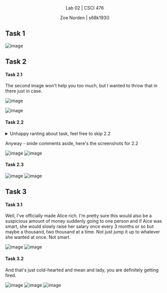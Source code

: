 
<div align="center">Lab 02 | CSCI 476
  
Zoe Norden | s68k193() 
</div>

## Task 1

![image](https://github.com/znorden17/csci-476-594-spring2021-private/blob/main/lab04/screenshots/task1.png)


## Task 2


#### Task 2.1

The second image won't help you too much, but I wanted to throw that in there just in case. 

![image](https://github.com/znorden17/csci-476-594-spring2021-private/blob/main/lab04/screenshots/task2.1.1.png)

![image](https://github.com/znorden17/csci-476-594-spring2021-private/blob/main/lab04/screenshots/task2.1.2.png)

#### Task 2.2

<details> <summary> Unhappy ranting about task, feel free to skip 2.2 </summary>
Just so everyone knows, I hate everything and everyone because I spent a good 20 minutes not figuring out why I couldn't get my essentially perfect curl command to work. I overlooked the itty bitty $ on the example. Which shows me that it's not from within my docker-thingy. Which sucks because I was *this* close to throwing my perfectly good desktop out the window. And then take a sludgehammer and smash whatever was left of it into tiny microscopic pieces. </details>

Anyway - snide comments aside, here's the screenshots for 2.2

![image](https://github.com/znorden17/csci-476-594-spring2021-private/blob/main/lab04/screenshots/task2.2.1.png)
![image](https://github.com/znorden17/csci-476-594-spring2021-private/blob/main/lab04/screenshots/task2.2.2.png)

#### Task 2.3

![image](https://github.com/znorden17/csci-476-594-spring2021-private/blob/main/lab04/screenshots/task2.3.1.png)
![image](https://github.com/znorden17/csci-476-594-spring2021-private/blob/main/lab04/screenshots/task2.2.2.png)


## Task 3

#### Task 3.1

Well, I've officially made Alice rich. I'm pretty sure this would also be a suspicious amount of money suddenly going to one person and if Aice was smart, she would slowly raise her salary once every 3 months or so but maybe a thousand, two thousand at a time. Not just jump it up to whatever she wanted at once. Not smart. 

![image](https://github.com/znorden17/csci-476-594-spring2021-private/blob/main/lab04/screenshots/task3.1.1.png)
![image](https://github.com/znorden17/csci-476-594-spring2021-private/blob/main/lab04/screenshots/task3.1.2.png)


#### Task 3.2

And that's just cold-hearted and mean and lady, you are definitely getting fired. 

![image](https://github.com/znorden17/csci-476-594-spring2021-private/blob/main/lab04/screenshots/task3.2.1.png)
![image](https://github.com/znorden17/csci-476-594-spring2021-private/blob/main/lab04/screenshots/task3.2.2.png)
![image](https://github.com/znorden17/csci-476-594-spring2021-private/blob/main/lab04/screenshots/task3.2.3.png)






